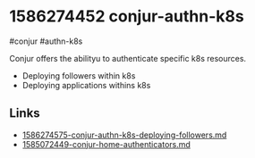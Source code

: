 # 1586274452 conjur-authn-k8s
#conjur #authn-k8s

Conjur offers the abilityu to authenticate specific k8s resources.
- Deploying followers within k8s
- Deploying applications withins k8s

## Links
- [1586274575-conjur-authn-k8s-deploying-followers.md](1586274575-conjur-authn-k8s-deploying-followers.md)
- [1585072449-conjur-home-authenticators.md](1585072449-conjur-home-authenticators.md)
